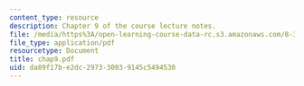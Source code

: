 ```yaml
---
content_type: resource
description: Chapter 9 of the course lecture notes.
file: /media/https%3A/open-learning-course-data-rc.s3.amazonaws.com/8-325-relativistic-quantum-field-theory-iii-spring-2003/da89f17be2dc297330039145c5494530_chap9.pdf
file_type: application/pdf
resourcetype: Document
title: chap9.pdf
uid: da89f17b-e2dc-2973-3003-9145c5494530
---
```

